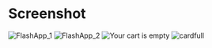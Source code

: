 # Screenshot
![FlashApp_1](https://github.com/user-attachments/assets/7d47a026-f0ba-4abb-a110-b3985d800fe8)
![FlashApp_2](https://github.com/user-attachments/assets/c040c428-e1a2-4c38-880f-efcc70cfcbbc)
![Your cart is empty](https://github.com/user-attachments/assets/cc94503f-5045-484b-9b36-da01f19b7ff9)
![cardfull](https://github.com/user-attachments/assets/aeddc231-0de4-406d-acc0-4bb7c804f8a3)
